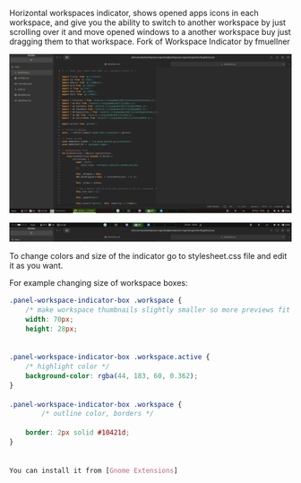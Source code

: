 Horizontal workspaces indicator, shows opened apps icons in each workspace, 
and give you the ability to switch to another workspace by just scrolling over it and 
move opened windows  to a another workspace buy just dragging them to that workspace. 
Fork of Workspace Indicator by fmuellner




<p align="center">
  <img src="https://github.com/giantturtle/workspaces-organizer-workspaces-organizer.giantturtle.github.com/blob/master/Screenshot%20from%202025-10-29%2018-26-50.png" alt="Screenshot">
</p>

<p align="center">
  <img src="https://github.com/giantturtle/workspaces-organizer-workspaces-organizer.giantturtle.github.com/blob/master/Screenshot%20from%202025-10-29%2018-28-23.png" alt="Screenshot Extension settings">
</p>


To change colors and size of the indicator go to stylesheet.css file and edit it as you want.

For example changing size of workspace boxes:

```css
.panel-workspace-indicator-box .workspace {
    /* make workspace thumbnails slightly smaller so more previews fit */
    width: 70px;
    height: 28px;


.panel-workspace-indicator-box .workspace.active {
    /* highlight color */
	background-color: rgba(44, 183, 60, 0.362);
}

.panel-workspace-indicator-box .workspace {
        /* outline color, borders */

	border: 2px solid #10421d;
}


You can install it from [Gnome Extensions] 